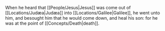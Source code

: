 When he heard that [[People/Jesus\|Jesus]] was come out of [[Locations/Judæa\|Judæa]] into [[Locations/Galilee\|Galilee]], he went unto him, and besought him that he would come down, and heal his son: for he was at the point of [[Concepts/Death\|death]].
